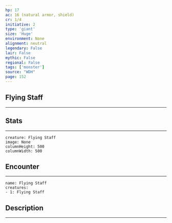 ```yaml
---
hp: 17
ac: 16 (natural armor, shield)
cr: 1/4
initiative: 2
type: 'giant'    
size: 'Huge'
environment: None
alignment: neutral
legendary: False
lair: False
mythic: False
regional: False
tags: ['monster']
source: "WDH"
page: 152
---
```


## Flying Staff
---



## Stats
---

```statblock
creature: Flying Staff
image: None
columnHeight: 500
columnWidth: 500
```

## Encounter
---

```encounter-table
name: Flying Staff
creatures:
- 1: Flying Staff
```

## Description
---




